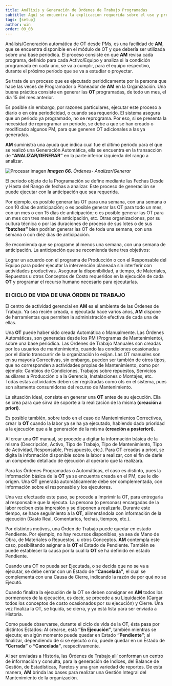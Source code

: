 ```yaml
---
title: Análisis y Generación de Órdenes de Trabajo Programadas
subtitle: Aquí se encuentra la explicacion requerida sobre el uso y proceso de la generación de Órdenes en el programa.
tags: [setup]
author: win
order: 09_03
---
```

Análisis/Generación automática de OT desde PMs, es una facilidad de **AM**, que se encuentra disponible en el módulo de OT y que debería ser utilizada sobre una base periódica. El proceso consiste en que **AM** revisa cada programa, definido para cada Activo/Equipo y analiza si la condición programada en cada uno, se va a cumplir, para el equipo respectivo, durante el próximo período que se va a estudiar o proyectar.

Se trata de un proceso que es ejecutado periódicamente por la persona que hace las veces de Programador o Planeador de **AM** en la Organización. Una buena práctica consiste en generar las **OT** programadas, de todo un mes, el día 15 del mes anterior.

Es posible sin embargo, por razones particulares, ejecutar este proceso a diario o en otra periodicidad, o cuando sea requerido. El sistema asegura que un periodo ya programado, no se reprograma. Por eso, si se presenta la necesidad de reprogramar un período, se debe a que se han creado o modificado algunos PM, para que generen OT adicionales a las ya generadas.

**AM** suministra una ayuda que indica cual fue el último período para el que se realizó una Generación Automática, ella se encuentra en la transacción de **“ANALIZAR/GENERAR”** en la parte inferior izquierda del rango a analizar.

![Procesar imagen](https://ayuda.winsoftware.com.co/assets/images/cap09/chp09_img01.png)
_**Imagen 66.** Órdenes- Analizar/Generar_

El periodo objeto de la Programación se define mediante las Fechas Desde y Hasta del Rango de fechas a analizar. Este proceso de generación se puede ejecutar con la anticipación que sea requerida.

Por ejemplo, es posible generar las OT para una semana, con una semana o con 10 días de anticipación; o es posible generar las OT para todo un mes, con un mes o con 15 días de anticipación; o es posible generar las OT para un mes con tres meses de anticipación, etc. Otras organizaciones, por su cultura técnica o por las duraciones de proceso de sus lotes o de sus **“batches”** bien podrían generar las OT de toda una semana, con una semana ó con diez días de anticipación.

Se recomienda que se programe al menos una semana, con una semana de anticipación. La anticipación que se recomienda tiene tres objetivos:

Lograr un acuerdo con el programa de Producción o con el Responsable del Equipo para poder ejecutar la intervención planeada sin interferir con actividades productivas. Asegurar la disponibilidad, a tiempo, de Materiales, Repuestos u otros Conceptos de Costo requeridos en la ejecución de cada **OT** y programar el recurso humano necesario para ejecutarlas.

### El CICLO DE VIDA DE UNA ÓRDEN DE TRABAJO

El centro de actividad gerencial en **AM** es el ambiente de las Órdenes de Trabajo. Ya sea recién creada, o ejecutada hace varios años, **AM** dispone de herramientas que permiten la administración efectiva de cada una de ellas.

Una **OT** puede haber sido creada Automática o Manualmente. Las Órdenes Automáticas, son generadas desde los PM (Programas de Mantenimiento), sobre una base periódica. Las Órdenes de Trabajo Manuales son creadas por los usuarios de mantenimiento, cuando las condiciones ocasionadas por el diario transcurrir de la organización lo exijan. Las  OT manuales son en su mayoría Correctivas, sin embargo, pueden ser también de otros tipos, que no corresponden a actividades propias de Mantenimiento, como por ejemplo: Cambios de  Condiciones, Trabajos sobre repuestos,  Servicios auxiliares a Producción o a la Gerencia, Instalaciones o Montajes, etc. Todas estas actividades deben ser registradas como ots en el sistema, pues son altamente consumidoras del recurso de Mantenimiento.

La situación ideal, consiste en generar una **OT** antes de su ejecución. Ella se crea para que sirva de soporte a la realización de la misma **(creación a priori)**.

Es posible también, sobre todo en el caso de Mantenimientos Correctivos, crear la **OT** cuando la labor ya se ha ya ejecutado, habiendo dado prioridad a la ejecución que a la generación de la misma **(creación a posteriori)**.

Al crear una **OT** manual, se procede a  digitar la información básica de la misma (Descripción, Activo, Tipo de Trabajo, Tipo de Mantenimiento, Tipo de Actividad, Responsable, Presupuesto, etc.). Para OT creadas a priori, se digita la información disponible sobre la labor a realizar, con el fin de darle un compendio detallado de ejecución al operario que la realizará.

Para las Órdenes Programadas o Automáticas, el  caso es distinto, pues la información básica de la **OT** ya se encuentra creada en el PM, que le dio origen. Una **OT** generada automáticamente debe ser complementada, con información sobre el responsable y los ejecutores.

Una vez efectuado este paso, se procede a Imprimir la OT, para entregarla al responsable que la ejecuta. La persona (o personas) encargadas de la labor reciben esta impresión y se disponen a realizarla. Durante este tiempo, se hace seguimiento a la **OT**, alimentándola con información de la ejecución (Gasto  Real,  Comentarios, fechas, tiempos, etc.).

Por distintos motivos, una Órden de Trabajo puede quedar en estado Pendiente. Por ejemplo,  no hay recursos disponibles, ya sea de Mano de Obra, de Materiales o Repuestos, u otros Conceptos. **AM** contempla este caso, posibilitando asignar a la **OT** el Estado de Pendiente. También se puede establecer la causa por la cual la **OT** se ha definido en estado Pendiente.

Cuando una OT no pueda ser Ejecutada, o se decida que no se va a ejecutar, se debe cerrar con un Estado de **“Cancelada”**, el cual se complementa con una Causa de Cierre, indicando la razón de por qué no se Ejecutó.

Cuando finaliza la ejecución de la OT se deben consignar en **AM** todos los pormenores de la ejecución, es decir, se procede a su Liquidación (Cargar todos los conceptos de costo ocasionados por su ejecución) y Cierre. Una vez finaliza la OT, se liquida, se cierra, y ya está lista para ser enviada a Historia.

Como puede observarse, durante el ciclo de vida de la OT, ésta  pasa por  distintos Estados: Al crearse, está **“En Ejecución”**, también mientras se ejecuta; en algún momento puede quedar en Estado **“Pendiente”**; al finalizar, dependiendo de si se ejecutó o no, puede quedar en un Estado de **“Cerrada”** o **“Cancelada”**, respectivamente.

Al ser enviadas a Historia, las Órdenes de Trabajo allí conforman un centro de información y  consulta, para la generación de Índices,  del Balance de Gestión, de Estadísticas, Paretos y una gran variedad de reportes. De esta manera, **AM** brinda las bases para realizar una Gestión Integral del Mantenimiento de la organización.
